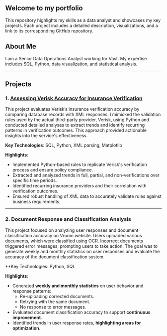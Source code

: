
## Welcome to my portfolio

This repository highlights my skills as a data analyst and showcases my key projects. Each project includes a detailed description, visualizations, and a link to its corresponding GitHub repository.

## About Me

I am a Senior Data Operations Analyst working for Vast. My expertise includes SQL, Python, data visualization, and statistical analysis.

---

## Projects

### 1. [Assessing Verisk Accuracy for Insurance Verification](https://srdjan-injac.github.io/Verisk-Accuracy/)

This project evaluates Verisk’s insurance verification accuracy by comparing database records with XML responses. I mimicked the validation rules used by the actual third-party provider, Verisk, using Python and conducted detailed analyses to extract trends and identify recurring patterns in verification outcomes. This approach provided actionable insights into the service's effectiveness.

**Key Technologies**: SQL, Python, XML parsing, Matplotlib  

**Highlights**:
- Implemented Python-based rules to replicate Verisk's verification process and ensure policy compliance.
- Extracted and analyzed trends in full, partial, and non-verifications over specific time periods.
- Identified recurring insurance providers and their correlation with verification outcomes.
- Ensured robust handling of XML data to accurately validate rules against business requirements.

---

### 2. Document Response and Classification Analysis

This project focused on analyzing user responses and document classification accuracy on Vroom website. Users uploaded various documents, which were classified using OCR. Incorrect documents triggered error messages, prompting users to take action. The goal was to generate weekly and monthly statistics on user responses and evaluate the accuracy of the document classification system.

**Key Technologies: Python, SQL

**Highlights**:
- Generated **weekly and monthly statistics** on user behavior and response patterns:
  - Re-uploading corrected documents.
  - Retrying with the same document.
  - No response to error messages.
- Evaluated document classification accuracy to support **continuous improvement**.
- Identified trends in user response rates, **highlighting areas for optimization**.
